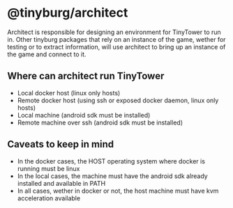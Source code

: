 # @tinyburg/architect

Architect is responsible for designing an environment for TinyTower to run in. Other tinyburg packages that rely on an instance of the game, wether for testing or to extract information, will use architect to bring up an instance of the game and connect to it.

## Where can architect run TinyTower

-   Local docker host (linux only hosts)
-   Remote docker host (using ssh or exposed docker daemon, linux only hosts)
-   Local machine (android sdk must be installed)
-   Remote machine over ssh (android sdk must be installed)

## Caveats to keep in mind

-   In the docker cases, the HOST operating system where docker is running must be linux
-   In the local cases, the machine must have the android sdk already installed and available in PATH
-   In all cases, wether in docker or not, the host machine must have kvm acceleration available
